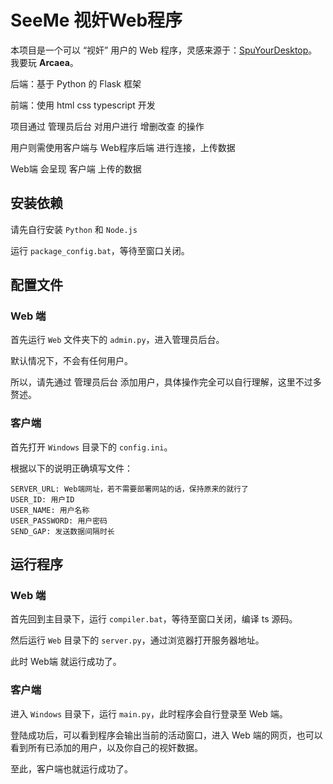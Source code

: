 # SeeMe 视奸Web程序
本项目是一个可以 “视奸” 用户的 Web 程序，灵感来源于：<a href="https://github.com/BlueYeeeee/SpyYourDesktop">SpuYourDesktop</a>。我要玩 <b>Arcaea</b>。

后端：基于 Python 的 Flask 框架

前端：使用 html css typescript 开发

项目通过 管理员后台 对用户进行 增删改查 的操作

用户则需使用客户端与 Web程序后端 进行连接，上传数据

Web端 会呈现 客户端 上传的数据

## 安装依赖
请先自行安装 `Python` 和 `Node.js`

运行 `package_config.bat`，等待至窗口关闭。

## 配置文件

### Web 端
首先运行 `Web` 文件夹下的 `admin.py`，进入管理员后台。

默认情况下，不会有任何用户。

所以，请先通过 管理员后台 添加用户，具体操作完全可以自行理解，这里不过多赘述。

### 客户端
首先打开 `Windows` 目录下的 `config.ini`。

根据以下的说明正确填写文件：

```
SERVER_URL: Web端网址，若不需要部署网站的话，保持原来的就行了
USER_ID: 用户ID
USER_NAME: 用户名称
USER_PASSWORD: 用户密码
SEND_GAP: 发送数据间隔时长
```

## 运行程序

### Web 端
首先回到主目录下，运行 `compiler.bat`，等待至窗口关闭，编译 ts 源码。

然后运行 `Web` 目录下的 `server.py`，通过浏览器打开服务器地址。

此时 Web端 就运行成功了。

### 客户端
进入 `Windows` 目录下，运行 `main.py`，此时程序会自行登录至 Web 端。

登陆成功后，可以看到程序会输出当前的活动窗口，进入 Web 端的网页，也可以看到所有已添加的用户，以及你自己的视奸数据。

至此，客户端也就运行成功了。
